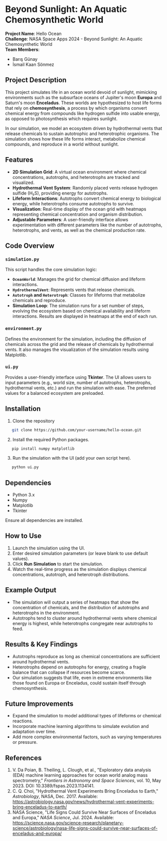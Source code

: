 # Beyond Sunlight: An Aquatic Chemosynthetic World

**Project Name**: Hello Ocean  
**Challenge**: NASA Space Apps 2024 - Beyond Sunlight: An Aquatic Chemosynthetic World  
**Team Members**:  
- Barış Günay  
- İsmail Kaan Sönmez  

## Project Description

This project simulates life in an ocean world devoid of sunlight, mimicking environments such as the subsurface oceans of Jupiter's moon **Europa** and Saturn's moon **Enceladus**. These worlds are hypothesized to host life forms that rely on **chemosynthesis**, a process by which organisms convert chemical energy from compounds like hydrogen sulfide into usable energy, as opposed to photosynthesis which requires sunlight.

In our simulation, we model an ecosystem driven by hydrothermal vents that release chemicals to sustain autotrophic and heterotrophic organisms. The simulation shows how these life forms interact, metabolize chemical compounds, and reproduce in a world without sunlight.

## Features

- **2D Simulation Grid**: A virtual ocean environment where chemical concentrations, autotrophs, and heterotrophs are tracked and visualized.
- **Hydrothermal Vent System**: Randomly placed vents release hydrogen sulfide (H₂S), providing energy for autotrophs.
- **Lifeform Interactions**: Autotrophs convert chemical energy to biological energy, while heterotrophs consume autotrophs to survive.
- **Visualization**: Real-time display of the ocean grid with heatmaps representing chemical concentration and organism distribution.
- **Adjustable Parameters**: A user-friendly interface allows experimentation with different parameters like the number of autotrophs, heterotrophs, and vents, as well as the chemical production rate.

## Code Overview

### `simulation.py`
This script handles the core simulation logic:
- **`OceanWorld`**: Manages the grid for chemical diffusion and lifeform interactions.
- **`HydrothermalVent`**: Represents vents that release chemicals.
- **`Autotroph` and `Heterotroph`**: Classes for lifeforms that metabolize chemicals and reproduce.
- **Simulation Loop**: The simulation runs for a set number of steps, evolving the ecosystem based on chemical availability and lifeform interactions. Results are displayed in heatmaps at the end of each run.

### `environment.py`
Defines the environment for the simulation, including the diffusion of chemicals across the grid and the release of chemicals by hydrothermal vents. It also manages the visualization of the simulation results using Matplotlib.

### `ui.py`
Provides a user-friendly interface using **Tkinter**. The UI allows users to input parameters (e.g., world size, number of autotrophs, heterotrophs, hydrothermal vents, etc.) and run the simulation with ease. The preferred values for a balanced ecosystem are preloaded.

## Installation

1. Clone the repository

```bash
   git clone https://github.com/your-username/hello-ocean.git
```

2. Install the required Python packages.

```bash
   pip install numpy matplotlib
```

3. Run the simulation with the UI (add your own script here).

```bash
   python ui.py
```

## Dependencies

- Python 3.x
- Numpy
- Matplotlib
- Tkinter

Ensure all dependencies are installed.

## How to Use

1. Launch the simulation using the UI.
2. Enter desired simulation parameters (or leave blank to use default values).
3. Click **Run Simulation** to start the simulation.
4. Watch the real-time progress as the simulation displays chemical concentrations, autotroph, and heterotroph distributions.

## Example Output

- The simulation will output a series of heatmaps that show the concentration of chemicals, and the distribution of autotrophs and heterotrophs in the environment.
- Autotrophs tend to cluster around hydrothermal vents where chemical energy is highest, while heterotrophs congregate near autotrophs to feed.

## Results & Key Findings

- Autotrophs reproduce as long as chemical concentrations are sufficient around hydrothermal vents.
- Heterotrophs depend on autotrophs for energy, creating a fragile balance that can collapse if resources become scarce.
- Our simulation suggests that life, even in extreme environments like those found on Europa or Enceladus, could sustain itself through chemosynthesis.

## Future Improvements

- Expand the simulation to model additional types of lifeforms or chemical reactions.
- Incorporate machine learning algorithms to simulate evolution and adaptation over time.
- Add more complex environmental factors, such as varying temperatures or pressure.

## References

1. V. Da Poian, B. Theiling, L. Clough, et al., "Exploratory data analysis (EDA) machine learning approaches for ocean world analog mass spectrometry," *Frontiers in Astronomy and Space Sciences*, vol. 10, May 2023. DOI: 10.3389/fspas.2023.1134141.
2. C. Q. Choi, "Hydrothermal Vent Experiments Bring Enceladus to Earth," *Astrobiology*, NASA, Dec. 2017. Available: https://astrobiology.nasa.gov/news/hydrothermal-vent-experiments-bring-enceladus-to-earth/
3. NASA Science, "Life Signs Could Survive Near Surfaces of Enceladus and Europa," *NASA Science*, Jul. 2024. Available: https://science.nasa.gov/science-research/planetary-science/astrobiology/nasa-life-signs-could-survive-near-surfaces-of-enceladus-and-europa/